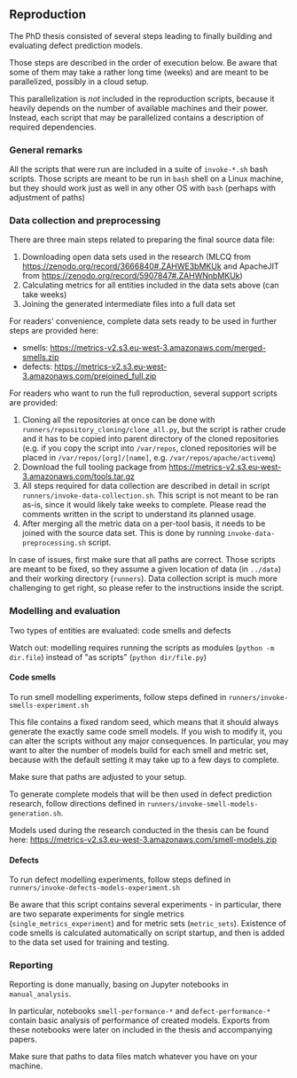 ## Reproduction

The PhD thesis consisted of several steps leading to finally building and evaluating defect prediction models.

Those steps are described in the order of execution below. Be aware that some of them
may take a rather long time (weeks) and are meant to be parallelized, possibly in a cloud setup.

This parallelization is _not_ included in the reproduction scripts, because it heavily depends
on the number of available machines and their power. Instead, each script that may be 
parallelized contains a description of required dependencies.

### General remarks

All the scripts that were run are included in a suite of `invoke-*.sh` bash scripts.
Those scripts are meant to be run in `bash` shell on a Linux machine, but they should work
just as well in any other OS with `bash` (perhaps with adjustment of paths)

### Data collection and preprocessing

There are three main steps related to preparing the final source data file:

1. Downloading open data sets used in the research (MLCQ from https://zenodo.org/record/3666840#.ZAHWE3bMKUk and ApacheJIT from https://zenodo.org/record/5907847#.ZAHWNnbMKUk)
2. Calculating metrics for all entities included in the data sets above (can take weeks)
3. Joining the generated intermediate files into a full data set 

For readers' convenience, complete data sets ready to be used in further steps are provided here:
- smells: https://metrics-v2.s3.eu-west-3.amazonaws.com/merged-smells.zip
- defects: https://metrics-v2.s3.eu-west-3.amazonaws.com/prejoined_full.zip

For readers who want to run the full reproduction, several support scripts are provided:

1. Cloning all the repositories at once can be done with `runners/repository_cloning/clone_all.py`, but the script is rather crude and it has to be copied into parent
directory of the cloned repositories (e.g. if you copy the script into `/var/repos`, cloned repositories will be placed in `/var/repos/[org]/[name]`, e.g. `/var/repos/apache/activemq`)
2. Download the full tooling package from https://metrics-v2.s3.eu-west-3.amazonaws.com/tools.tar.gz
3. All steps required for data collection are described in detail in script `runners/invoke-data-collection.sh`. This script is not meant to be ran as-is, since
it would likely take weeks to complete. Please read the comments written in the script to understand its planned usage.
4. After merging all the metric data on a per-tool basis, it needs to be joined with the source data set. This is done by
running `invoke-data-preprocessing.sh` script. 

In case of issues, first make sure that all paths are correct. Those scripts are meant to be fixed, so they assume a given location of
data (in `../data`) and their working directory (`runners`). Data collection script is much more challenging to get right, so
please refer to the instructions inside the script.

### Modelling and evaluation

Two types of entities are evaluated: code smells and defects

Watch out: modelling requires running the scripts as modules (`python -m dir.file`) instead of "as scripts" (`python dir/file.py`)

#### Code smells
To run smell modelling experiments, follow steps defined in `runners/invoke-smells-experiment.sh`

This file contains a fixed random seed, which means that it should always generate the exactly same 
code smell models. If you wish to modify it, you can alter the scripts without any major consequences.
In particular, you may want to alter the number of models build for each smell and metric set, because with the default setting
it may take up to a few days to complete.

Make sure that paths are adjusted to your setup.

To generate complete models that will be then used in defect prediction research, follow directions
defined in `runners/invoke-smell-models-generation.sh`.

Models used during the research conducted in the thesis can be found here:
https://metrics-v2.s3.eu-west-3.amazonaws.com/smell-models.zip

#### Defects

To run defect modelling experiments, follow steps defined in `runners/invoke-defects-models-experiment.sh`

Be aware that this script contains several experiments - in particular, there are two separate experiments
for single metrics (`single_metrics_experiment`) and for metric sets (`metric_sets`). Existence of code smells is 
calculated automatically on script startup, and then is added to the data set used for training and testing.

### Reporting

Reporting is done manually, basing on Jupyter notebooks in `manual_analysis`.

In particular, notebooks `smell-performance-*` and `defect-performance-*` contain basic analysis
of performance of created models. Exports from these notebooks were later on included in the thesis and accompanying papers.

Make sure that paths to data files match whatever you have on your machine.

